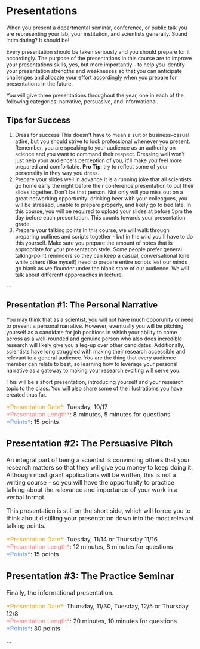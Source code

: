 # Presentations

When you present a departmental seminar, conference, or public talk you are representing your lab, your institution, and scientists generally. Sound intimidating? It should be!

Every presentation should be taken seriously and you should prepare for it accordingly. The purpose of the presentations in this course are to improve your presentations skills, yes, but more importantly - to help you identify your presentation strengths and weaknesses so that you can anticipate challenges and allocate your effort accordingly when you prepare for presentations in the future. 

You will give three presentations throughout the year, one in each of the following categories: narrative, persuasive, and informational. 

## Tips for Success
1. Dress for success
	This doesn't have to mean a suit or business-casual attire, but you should strive to look professional whenever you present. Remember, you are speaking to your audience as an authority on science and you want to command their respect. Dressing well won't just help your audience's perception of you, it'll make *you* feel more prepared and comfortable. **Pro Tip**: try to reflect some of your personality in they way you dress. 
2. Prepare your slides well in advance
	It is a running joke that all scientists go home early the night before their conference presentation to put their slides together. Don't be that person. Not only will you miss out on a great networking opportunity: drinking beer with your colleagues, you will be stressed, unable to prepare properly, and likely go to bed late. 
	In this course, you will be required to upload your slides at before 5pm the day before each presentation. This counts towards your presentation grade. 
3. Prepare your talking points
	In this course, we will walk through preparing outlines and scripts together - but in the wild you'll have to do this yourself. Make sure you prepare the amount of notes that is appropriate for your presentation style. Some people prefer general talking-point reminders so they can keep a casual, conversational tone while others (like myself) need to prepare entire scripts lest our minds go blank as we flounder under the blank stare of our audience. We will talk about differentt appproaches in lecture. 

--
## Presentation #1: The Personal Narrative
You may think that as a scientist, you will not have much opporunity or need to present a personal narrative. However, eventually you will be pitching yourself as a candidate for job positions in which your ability to come across as a well-rounded and genuine person who also does incredible research will likely give you a leg-up over other candidates. Additionally, scientists have long struggled with making their research accessible and relevant to a general audience. *You* are the thing that every audience member can relate to best, so learning how to leverage your personal narrative as a gateway to making your research exciting will serve you. 

This will be a short presentation, introducing yourself and your research topic to the class. You will also share some of the illustratioins you have created thus far. 

<font size="3">
<span style="color:goldenrod">*Presentation Date*</span>: Tuesday, 10/17 <br>
<span style="color:lightcoral;">*Presentation Length*</span>: 8 minutes, 5 minutes for questions<br>
<span style="color:cornflowerblue;">*Points*</span>: 15 points

## Presentation #2: The Persuasive Pitch
An integral part of being a scientist is convincing others that your research matters so that they will give you money to keep doing it. Although most grant applications will be written, this is not a writing course - so you will have the opportunity to practice talking about the relevance and importance of your work in a verbal format. 

This presentation is still on the short side, which will forrce you to think about distilling your presentation down into the most relevant talking points. 

<font size="3">
<span style="color:goldenrod">*Presentation Date*</span>: Tuesday, 11/14 or Thursday 11/16 <br>
<span style="color:lightcoral;">*Presentation Length*</span>: 12 minutes, 8 minutes for questions<br>
<span style="color:cornflowerblue;">*Points*</span>: 15 points


## Presentation #3: The Practice Seminar
Finally, the informational presentation. 

<font size="3">
<span style="color:goldenrod">*Presentation Date*</span>: Thursday, 11/30, Tuesday, 12/5 or Thursday 12/8 <br>
<span style="color:lightcoral;">*Presentation Length*</span>: 20 minutes, 10 minutes for questions<br>
<span style="color:cornflowerblue;">*Points*</span>: 30 points

--